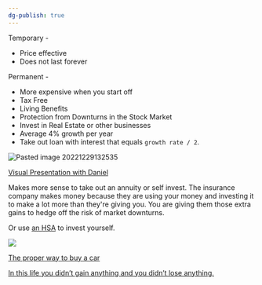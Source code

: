 ```yaml
---
dg-publish: true
---
```

Temporary - 
* Price effective
* Does not last forever

Permanent - 
* More expensive when you start off
* Tax Free
* Living Benefits
* Protection from Downturns in the Stock Market
* Invest in Real Estate or other businesses
* Average 4% growth per year
* Take out loan with interest that equals `growth rate / 2`.

 ![Pasted image 20221229132535](https://i.imgur.com/qbMQRr8.png)

[Visual Presentation with Daniel](https://www.youtube.com/watch?v=bhTfWN6Rm5o)

Makes more sense to take out an annuity or self invest. The insurance company makes money because they are using your money and investing it to make a lot more than they're giving you. You are giving them those extra gains to hedge off the risk of market downturns.

Or use [an HSA](https://smart-choice.wealthcareportal.com/Page/HsaInvestments?accountId=1149938) to invest yourself.

![](https://i.imgur.com/HSYLoso.png)

[The proper way to buy a car](https://www.facebook.com/reel/971709177371760?mibextid=0NULKw&fs=e&s=TIeQ9V)

[In this life you didn’t gain anything and you didn’t lose anything.](https://www.facebook.com/reel/5982725875154741?fs=e&s=TIeQ9V&mibextid=0NULKw)
